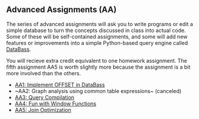 ## Advanced Assignments (AA)

The series of advanced assignments will ask you to write programs or edit a simple database to turn the concepts discussed in class into actual code.  Some of these will be self-contained assignments, and some will add new features or improvements into a simple Python-based query engine called  [DataBass](https://www.github.com/w4111/databass-public).

You will recieve extra credit equivalent to one homework assignment.  The fifth assignment AA5 is worth slightly more because the assignment is a bit more involved than the others.

* [AA1: Implement OFFSET in DataBass](./databass/offset.md)
* ~AA2: Graph analysis using common table expressions~ (canceled)
* [AA3: Query Compilation](./databass/compile.md)
* [AA4: Fun with Window Functions](./window.md)
* [AA5: Join Optimization](./databass/join.md)
